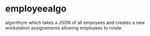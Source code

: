# employeealgo
algorithym which takes a JSON of all empoyees and creates a new workstation assignements allowing employees to rotate.
